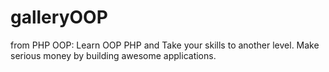 # galleryOOP
from PHP OOP: Learn OOP PHP and Take your skills to another level. Make serious money by building awesome applications.
